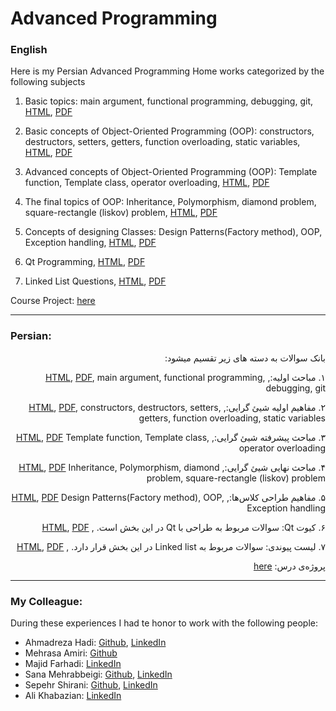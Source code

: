 # Advanced Programming

### English

Here is my Persian Advanced Programming Home works categorized by the following subjects

1. Basic topics: main argument, functional programming, debugging, git, [HTML](basic_topics.html), [PDF](basic_topics.pdf)

2. Basic concepts of Object-Oriented Programming (OOP): constructors, destructors, setters, getters, function overloading, static variables, [HTML](OOP_basic_concepts.html), [PDF](OOP_basic_concepts.pdf)

3. Advanced concepts of Object-Oriented Programming (OOP): Template function, Template class, operator overloading, [HTML](OOP_advanced_concepts.html), [PDF](OOP_advanced_concepts.pdf)

4. The final topics of OOP: Inheritance, Polymorphism, diamond problem, square-rectangle (liskov) problem, [HTML](OOP_final_concepts.html), [PDF](OOP_final_concepts.pdf)

5. Concepts of designing Classes: Design Patterns(Factory method), OOP, Exception handling, [HTML](OOP_class_design.html), [PDF](OOP_class_design.pdf)

6. Qt Programming, [HTML](Qt.html), [PDF](Qt.pdf)

7. Linked List Questions, [HTML](linked_list.html), [PDF](linked_list.pdf)

Course Project: [here](Projects)

---

### Persian:

<div dir="rtl">
بانک سوالات به دسته های زیر تقسیم میشود:

۱. مباحث اولیه:, [HTML](basic_topics.html), [PDF](basic_topics.pdf), main argument, functional programming, debugging, git


۲. مفاهیم اولیه شیئ گرایی:, [HTML](OOP_basic_concepts.html), [PDF](OOP_basic_concepts.pdf), constructors, destructors, setters, getters, function overloading, static variables


۳. مباحث پیشرفته شیئ گرایی:, [HTML](OOP_advanced_concepts.html), [PDF](OOP_advanced_concepts.pdf) Template function, Template class, operator overloading


۴. مباحث نهایی شیئ گرایی:, [HTML](OOP_final_concepts.html), [PDF](OOP_final_concepts.pdf) Inheritance, Polymorphism, diamond problem, square-rectangle (liskov) problem


۵. مفاهیم طراحی کلاس‌ها:, [HTML](OOP_class_design.html), [PDF](OOP_class_design.pdf) Design Patterns(Factory method), OOP, Exception handling


۶. کیوت Qt: سوالات مربوط به طراحی با Qt در این بخش است.
, [HTML](Qt.html), [PDF](Qt.pdf)

۷. لیست پیوندی: سوالات مربوط به Linked list در این بخش قرار دارد.
, [HTML](linked_list.html), [PDF](linked_list.pdf)

پروژه‌ی درس:
[here](Projects)
</div>

---

### My Colleague:

During these experiences I had te honor to work with the following people:

- Ahmadreza Hadi: [Github](https://github.com/AhmadrezaHadi), [LinkedIn](https://www.linkedin.com/in/ahmadreza-hadi)
- Mehrasa Amiri: [Github](https://github.com/mobiusss3)
- Majid Farhadi: [LinkedIn](https://www.linkedin.com/in/majid-farhadi-b0a04a227)
- Sana Mehrabbeigi: [Github](https://github.com/sanamehrabbeigi), [LinkedIn](https://www.linkedin.com/in/sanamehrabbeigi)
- Sepehr Shirani: [Github](https://github.com/Sepovsky), [LinkedIn](https://www.linkedin.com/in/sepehr-shirani-b8a5871b6)
- Ali Khabazian: [LinkedIn](https://www.linkedin.com/in/ali-khabazian-37963318a)
